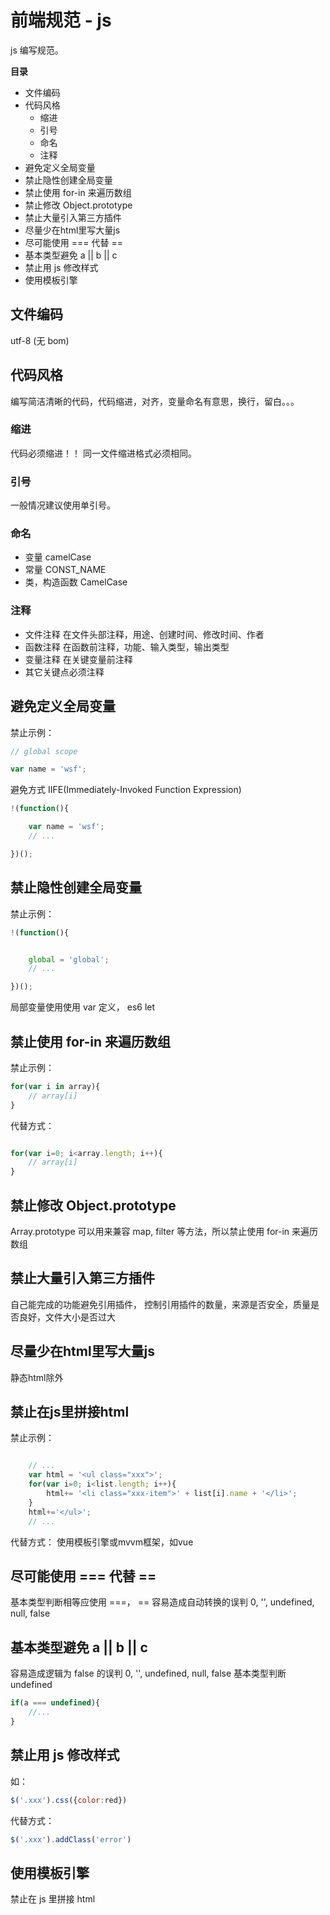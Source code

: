 # 前端规范 - js

js 编写规范。

**目录**
* 文件编码
* 代码风格
    * 缩进
    * 引号
    * 命名
    * 注释
* 避免定义全局变量
* 禁止隐性创建全局变量
* 禁止使用 for-in 来遍历数组
* 禁止修改 Object.prototype
* 禁止大量引入第三方插件
* 尽量少在html里写大量js
* 尽可能使用 === 代替 ==
* 基本类型避免 a || b || c
* 禁止用 js 修改样式
* 使用模板引擎


## 文件编码
utf-8 (无 bom)



## 代码风格
编写简洁清晰的代码，代码缩进，对齐，变量命名有意思，换行，留白。。。

### 缩进
代码必须缩进！！ 同一文件缩进格式必须相同。

### 引号
一般情况建议使用单引号。

### 命名
* 变量 camelCase
* 常量 CONST_NAME
* 类，构造函数 CamelCase

### 注释
* 文件注释
    在文件头部注释，用途、创建时间、修改时间、作者
* 函数注释
    在函数前注释，功能、输入类型，输出类型
* 变量注释
    在关键变量前注释
* 其它关键点必须注释



## 避免定义全局变量
禁止示例：
```javascript
// global scope

var name = 'wsf';
```

避免方式 IIFE(Immediately-Invoked Function Expression)
```javascript
!(function(){

    var name = 'wsf';
    // ...

})();
```



## 禁止隐性创建全局变量
禁止示例：
```javascript
!(function(){


    global = 'global';
    // ...

})();
```
局部变量使用使用 var 定义， es6 let



## 禁止使用 for-in 来遍历数组
禁止示例：
```javascript
for(var i in array){
    // array[i]
}
```
代替方式：
```javascript

for(var i=0; i<array.length; i++){
    // array[i]
}
```



## 禁止修改 Object.prototype
Array.prototype 可以用来兼容 map, filter 等方法，所以禁止使用 for-in 来遍历数组



## 禁止大量引入第三方插件
自己能完成的功能避免引用插件，
控制引用插件的数量，来源是否安全，质量是否良好，文件大小是否过大



## 尽量少在html里写大量js
静态html除外


## 禁止在js里拼接html
禁止示例：
```javascript

    // ...
    var html = '<ul class="xxx">';
    for(var i=0; i<list.length; i++){
        html+= '<li class="xxx-item">' + list[i].name + '</li>';
    }
    html+='</ul>';
    // ...

```
代替方式：
使用模板引擎或mvvm框架，如vue


## 尽可能使用 === 代替 ==
基本类型判断相等应使用 ===，
== 容易造成自动转换的误判 0, '', undefined, null, false


## 基本类型避免 a || b || c
容易造成逻辑为 false 的误判 0, '', undefined, null, false
基本类型判断 undefined
```javascript
if(a === undefined){
    //...
}
```



## 禁止用 js 修改样式
如：
```javascript
$('.xxx').css({color:red})
```
代替方式：
```javascript
$('.xxx').addClass('error')
```



## 使用模板引擎
禁止在 js 里拼接 html


